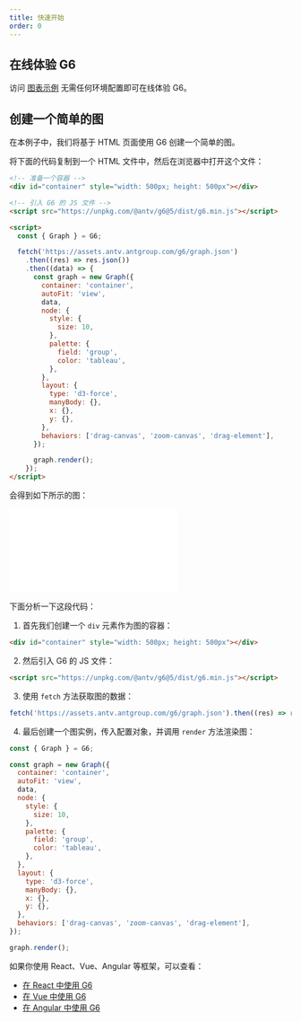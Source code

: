 ```yaml
---
title: 快速开始
order: 0
---
```


## 在线体验 G6

访问 [图表示例](/examples) 无需任何环境配置即可在线体验 G6。

## 创建一个简单的图

在本例子中，我们将基于 HTML 页面使用 G6 创建一个简单的图。

将下面的代码复制到一个 HTML 文件中，然后在浏览器中打开这个文件：

```html
<!-- 准备一个容器 -->
<div id="container" style="width: 500px; height: 500px"></div>

<!-- 引入 G6 的 JS 文件 -->
<script src="https://unpkg.com/@antv/g6@5/dist/g6.min.js"></script>

<script>
  const { Graph } = G6;

  fetch('https://assets.antv.antgroup.com/g6/graph.json')
    .then((res) => res.json())
    .then((data) => {
      const graph = new Graph({
        container: 'container',
        autoFit: 'view',
        data,
        node: {
          style: {
            size: 10,
          },
          palette: {
            field: 'group',
            color: 'tableau',
          },
        },
        layout: {
          type: 'd3-force',
          manyBody: {},
          x: {},
          y: {},
        },
        behaviors: ['drag-canvas', 'zoom-canvas', 'drag-element'],
      });

      graph.render();
    });
</script>
```

会得到如下所示的图：

<embed src="@/common/manual/getting-started/quick-start/simple-graph.md"></embed>

下面分析一下这段代码：

1. 首先我们创建一个 `div` 元素作为图的容器：

```html
<div id="container" style="width: 500px; height: 500px"></div>
```

2. 然后引入 G6 的 JS 文件：

```html
<script src="https://unpkg.com/@antv/g6@5/dist/g6.min.js"></script>
```

3. 使用 `fetch` 方法获取图的数据：

```js
fetch('https://assets.antv.antgroup.com/g6/graph.json').then((res) => res.json());
```

4. 最后创建一个图实例，传入配置对象，并调用 `render` 方法渲染图：

```js
const { Graph } = G6;

const graph = new Graph({
  container: 'container',
  autoFit: 'view',
  data,
  node: {
    style: {
      size: 10,
    },
    palette: {
      field: 'group',
      color: 'tableau',
    },
  },
  layout: {
    type: 'd3-force',
    manyBody: {},
    x: {},
    y: {},
  },
  behaviors: ['drag-canvas', 'zoom-canvas', 'drag-element'],
});

graph.render();
```

如果你使用 React、Vue、Angular 等框架，可以查看：

- [在 React 中使用 G6](./integration/react)
- [在 Vue 中使用 G6](./integration/vue)
- [在 Angular 中使用 G6](./integration/angular)
